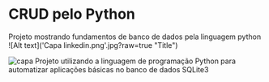 # CRUD pelo Python
 Projeto mostrando fundamentos de banco de dados pela linguagem python
![Alt text]('Capa linkedin.png'.jpg?raw=true "Title")

![capa]('capa.png')
Projeto utilizando a linguagem de programação Python para automatizar aplicações básicas no banco de dados SQLite3